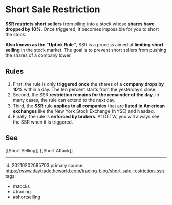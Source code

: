 # Short Sale Restriction
**SSR restricts short sellers** from piling into a stock whose **shares have dropped by 10%**. Once triggered, it becomes impossible for you to short the stock.

**Also known as the "Uptick Rule"**, SSR is a process aimed at **limiting short selling** in the stock market. The goal is to prevent short sellers from pushing the shares of a company lower.

## Rules
1.  First, the rule is only **triggered** **once** the shares of a **company drops by 10%** within a day. The ten percent starts from the yesterday’s close.
2.  Second, the SSR **restriction remains for the remainder of the day**. In many cases, the rule can extend to the next day.
3.  Third, the **SSR** rule **applies** **to all companies** that are **listed** **in American exchanges** like the New York Stock Exchange (NYSE) and Nasdaq.
4.  Finally, the rule is **enforced by brokers**. At DTTW, you will always see the SSR when it is triggered.

## See
[[Short Selling]]
[[Short Attack]]


---

id: 20210202095703
primary source: https://www.daytradetheworld.com/trading-blog/short-sale-restriction-ssr/
tags:
- #stocks 
- #trading 
- #shortselling

